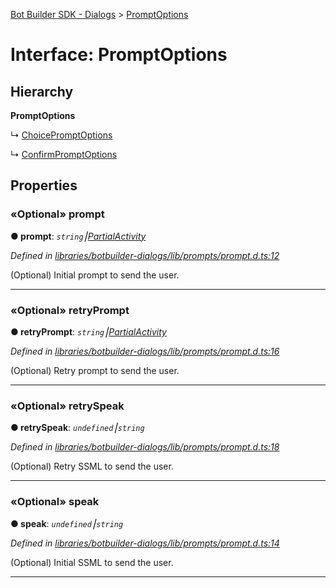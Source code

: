 [Bot Builder SDK - Dialogs](../README.md) > [PromptOptions](../interfaces/botbuilder_dialogs.promptoptions.md)



# Interface: PromptOptions

## Hierarchy

**PromptOptions**

↳  [ChoicePromptOptions](botbuilder_dialogs.choicepromptoptions.md)




↳  [ConfirmPromptOptions](botbuilder_dialogs.confirmpromptoptions.md)









## Properties
<a id="prompt"></a>

### «Optional» prompt

**●  prompt**:  *`string`⎮[Partial]()[Activity]()* 

*Defined in [libraries/botbuilder-dialogs/lib/prompts/prompt.d.ts:12](https://github.com/Microsoft/botbuilder-js/blob/59b50cb/libraries/botbuilder-dialogs/lib/prompts/prompt.d.ts#L12)*



(Optional) Initial prompt to send the user.




___

<a id="retryprompt"></a>

### «Optional» retryPrompt

**●  retryPrompt**:  *`string`⎮[Partial]()[Activity]()* 

*Defined in [libraries/botbuilder-dialogs/lib/prompts/prompt.d.ts:16](https://github.com/Microsoft/botbuilder-js/blob/59b50cb/libraries/botbuilder-dialogs/lib/prompts/prompt.d.ts#L16)*



(Optional) Retry prompt to send the user.




___

<a id="retryspeak"></a>

### «Optional» retrySpeak

**●  retrySpeak**:  *`undefined`⎮`string`* 

*Defined in [libraries/botbuilder-dialogs/lib/prompts/prompt.d.ts:18](https://github.com/Microsoft/botbuilder-js/blob/59b50cb/libraries/botbuilder-dialogs/lib/prompts/prompt.d.ts#L18)*



(Optional) Retry SSML to send the user.




___

<a id="speak"></a>

### «Optional» speak

**●  speak**:  *`undefined`⎮`string`* 

*Defined in [libraries/botbuilder-dialogs/lib/prompts/prompt.d.ts:14](https://github.com/Microsoft/botbuilder-js/blob/59b50cb/libraries/botbuilder-dialogs/lib/prompts/prompt.d.ts#L14)*



(Optional) Initial SSML to send the user.




___


